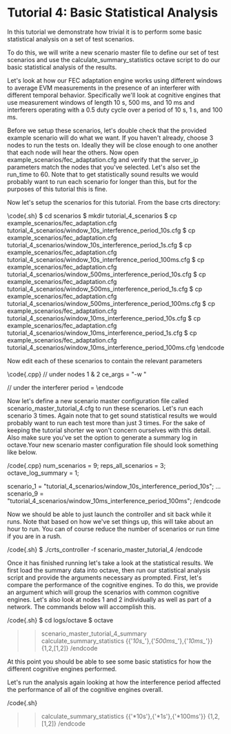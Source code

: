 # Tutorial 4: Basic Statistical Analysis

In this tutorial we demonstrate how trivial it is to perform some basic
statistical analysis on a set of test scenarios.

To do this, we will write a new scenario master file to define our set
of test scenarios and use the calculate_summary_statistics octave script
to do our basic statistical analysis of the results. 

Let's look at how our FEC adaptation engine works using different windows
to average EVM measurements in the presence of an interferer with different 
temporal behavior. Specifically we'll look at cognitive engines that use 
measurement windows of length 10 s, 500 ms, and 10 ms and interferers 
operating with a 0.5 duty cycle over a period of 10 s, 1 s, and 100 ms.

Before we setup these scenarios, let's double check that the provided
example scenario will do what we want. If you haven't already, choose
3 nodes to run the tests on. Ideally they will be close enough to one
another that each node will hear the others. Now open example_scenarios/fec_adaptation.cfg
and verify that the server_ip parameters match the nodes that you've
selected. Let's also set the run_time to 60. Note that to get statistically
sound results we would probably want to run each scenario for longer than
this, but for the purposes of this tutorial this is fine.

Now let's setup the scenarios for this tutorial. From the base crts directory:

\code{.sh}
  $ cd scenarios
  $ mkdir tutorial_4_scenarios
  $ cp example_scenarios/fec_adaptation.cfg tutorial_4_scenarios/window_10s_interference_period_10s.cfg
  $ cp example_scenarios/fec_adaptation.cfg tutorial_4_scenarios/window_10s_interference_period_1s.cfg
  $ cp example_scenarios/fec_adaptation.cfg tutorial_4_scenarios/window_10s_interference_period_100ms.cfg
  $ cp example_scenarios/fec_adaptation.cfg tutorial_4_scenarios/window_500ms_interference_period_10s.cfg
  $ cp example_scenarios/fec_adaptation.cfg tutorial_4_scenarios/window_500ms_interference_period_1s.cfg
  $ cp example_scenarios/fec_adaptation.cfg tutorial_4_scenarios/window_500ms_interference_period_100ms.cfg
  $ cp example_scenarios/fec_adaptation.cfg tutorial_4_scenarios/window_10ms_interference_period_10s.cfg
  $ cp example_scenarios/fec_adaptation.cfg tutorial_4_scenarios/window_10ms_interference_period_1s.cfg
  $ cp example_scenarios/fec_adaptation.cfg tutorial_4_scenarios/window_10ms_interference_period_100ms.cfg 
\endcode

Now edit each of these scenarios to contain the relevant parameters

\code{.cpp}
  // under nodes 1 & 2
  ce_args = "-w <window in seconds>"

  // under the interferer
  period = <period in seconds>
\endcode

Now let's define a new scenario master configuration file called scenario_master_tutorial_4.cfg
to run these scenarios. Let's run each scenario 3 times. Again note that to get 
sound statistical results we would probably want to run each test more than just 
3 times. For the sake of keeping the tutorial shorter we won't concern ourselves 
with this detail. Also make sure you've set the option to generate a summary log 
in octave.Your new scenario master configuration file should look something like 
below.

/code{.cpp}
num_scenarios = 9;
reps_all_scenarios = 3;
octave_log_summary = 1;

scenario_1 = "tutorial_4_scenarios/window_10s_interference_period_10s";
...
scenario_9 = "tutorial_4_scenarios/window_10ms_interference_period_100ms";
/endcode

Now we should be able to just launch the controller and sit back while it
runs. Note that based on how we've set things up, this will take about
an hour to run. You can of course reduce the number of scenarios or run time
if you are in a rush.

/code{.sh}
  $ ./crts_controller -f scenario_master_tutorial_4 
/endcode

Once it has finished running let's take a look at the statistical results.
We first load the summary data into octave, then run our statistical
analysis script and provide the arguments necessary as prompted. First,
let's compare the performance of the cognitive engines. To do this, we
provide an argument which will group the scenarios with common cognitive
engines. Let's also look at nodes 1 and 2 individually as well as part of
a network. The commands below will accomplish this.

/code{.sh}
  $ cd logs/octave
  $ octave
  >> scenario_master_tutorial_4_summary
  >> calculate_summary_statistics
  >> {{'*10s_*'},{'*500ms_*'},{'*10ms_*'}}
  >> {1,2,[1,2]}
/endcode

At this point you should be able to see some basic statistics for how the
different cognitive engines performed.

Let's run the analysis again looking at how the interference period affected
the performance of all of the cognitive engines overall.

/code{.sh}
  >> calculate_summary_statistics
  >> {{'*10s'},{'*1s'},{'*100ms'}}
  >> {1,2,[1,2]}
/endcode


